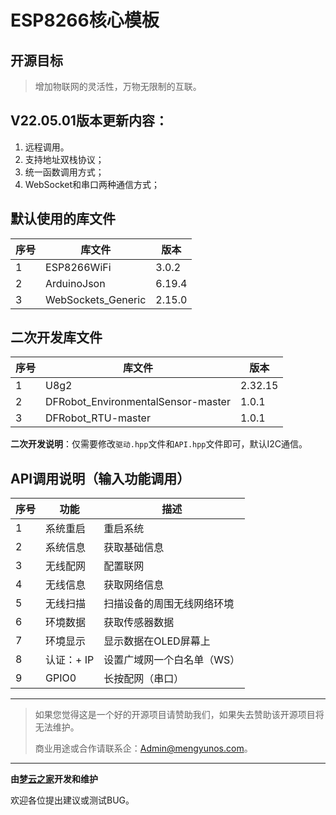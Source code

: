 #  **ESP8266**核心模板



## 开源目标

> 增加物联网的灵活性，万物无限制的互联。



## V22.05.01版本更新内容：

1. 远程调用。
2. 支持地址双栈协议；
3. 统一函数调用方式；
4. WebSocket和串口两种通信方式；




## 默认使用的库文件

| 序号 | 库文件             | 版本   |
| ---- | ------------------ | ------ |
| 1    | ESP8266WiFi        | 3.0.2  |
| 2    | ArduinoJson        | 6.19.4 |
| 3    | WebSockets_Generic | 2.15.0 |



## 二次开发库文件

| 序号 | 库文件                             | 版本    |
| ---- | ---------------------------------- | ------- |
| 1    | U8g2                               | 2.32.15 |
| 2    | DFRobot_EnvironmentalSensor-master | 1.0.1   |
| 3    | DFRobot_RTU-master                 | 1.0.1   |

**二次开发说明**：仅需要修改`驱动.hpp`文件和`API.hpp`文件即可，默认I2C通信。



## API调用说明（输入功能调用）

| 序号 | 功能       | 描述                       |
| ---- | ---------- | -------------------------- |
| 1    | 系统重启   | 重启系统                   |
| 2    | 系统信息   | 获取基础信息               |
| 3    | 无线配网   | 配置联网                   |
| 4    | 无线信息   | 获取网络信息               |
| 5    | 无线扫描   | 扫描设备的周围无线网络环境 |
| 6    | 环境数据   | 获取传感器数据             |
| 7    | 环境显示   | 显示数据在OLED屏幕上       |
| 8    | 认证：+ IP | 设置广域网一个白名单（WS） |
| 9    | GPIO0      | 长按配网（串口）           |






---



> 如果您觉得这是一个好的开源项目请赞助我们，如果失去赞助该开源项目将无法维护。
> 
> 商业用途或合作请联系企：Admin@mengyunos.com。



---



**由[梦云之家](http://mengyunos.com)开发和维护**



欢迎各位提出建议或测试BUG。

